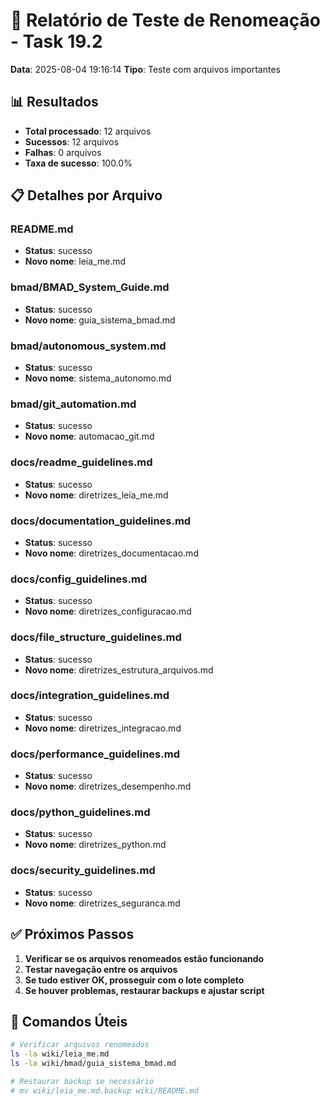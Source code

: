 # 🧪 Relatório de Teste de Renomeação - Task 19.2

**Data**: 2025-08-04 19:16:14
**Tipo**: Teste com arquivos importantes

## 📊 Resultados

- **Total processado**: 12 arquivos
- **Sucessos**: 12 arquivos
- **Falhas**: 0 arquivos
- **Taxa de sucesso**: 100.0%

## 📋 Detalhes por Arquivo

### README.md
- **Status**: sucesso
- **Novo nome**: leia_me.md

### bmad/BMAD_System_Guide.md
- **Status**: sucesso
- **Novo nome**: guia_sistema_bmad.md

### bmad/autonomous_system.md
- **Status**: sucesso
- **Novo nome**: sistema_autonomo.md

### bmad/git_automation.md
- **Status**: sucesso
- **Novo nome**: automacao_git.md

### docs/readme_guidelines.md
- **Status**: sucesso
- **Novo nome**: diretrizes_leia_me.md

### docs/documentation_guidelines.md
- **Status**: sucesso
- **Novo nome**: diretrizes_documentacao.md

### docs/config_guidelines.md
- **Status**: sucesso
- **Novo nome**: diretrizes_configuracao.md

### docs/file_structure_guidelines.md
- **Status**: sucesso
- **Novo nome**: diretrizes_estrutura_arquivos.md

### docs/integration_guidelines.md
- **Status**: sucesso
- **Novo nome**: diretrizes_integracao.md

### docs/performance_guidelines.md
- **Status**: sucesso
- **Novo nome**: diretrizes_desempenho.md

### docs/python_guidelines.md
- **Status**: sucesso
- **Novo nome**: diretrizes_python.md

### docs/security_guidelines.md
- **Status**: sucesso
- **Novo nome**: diretrizes_seguranca.md

## ✅ Próximos Passos

1. **Verificar se os arquivos renomeados estão funcionando**
2. **Testar navegação entre os arquivos**
3. **Se tudo estiver OK, prosseguir com o lote completo**
4. **Se houver problemas, restaurar backups e ajustar script**

## 🔧 Comandos Úteis

```bash
# Verificar arquivos renomeados
ls -la wiki/leia_me.md
ls -la wiki/bmad/guia_sistema_bmad.md

# Restaurar backup se necessário
# mv wiki/leia_me.md.backup wiki/README.md
```
